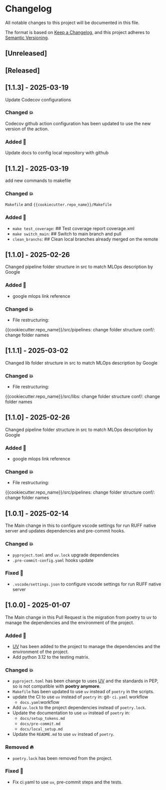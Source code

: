 # Changelog

All notable changes to this project will be documented in this file.

The format is based on [Keep a Changelog](https://keepachangelog.com/en/1.1.0/),
and this project adheres to [Semantic Versioning](https://semver.org/spec/v2.0.0.html).

## [Unreleased]

## [Released]

## [1.1.3] - 2025-03-19

Update Codecov configurations

### Changed 💥

Codecov github action configuration has been updated to use the new version of the action.

### Added 🚀

Update docs to config local repository with github

## [1.1.2] - 2025-03-19

add new commands to makefile

### Changed 💥

`Makefile` and `{{cookiecutter.repo_name}}/Makefile`

### Added 🚀

- `make test_coverage`: ## Test coverage report coverage.xml
- `make switch_main`: ## Switch to main branch and pull
- `clean_branchs`: ## Clean local branches already merged on the remote

## [1.1.0] - 2025-02-26

Changed pipeline folder structure in src to match MLOps description by Google

### Added 🚀

- google mlops link reference

### Changed 💥

- File restructuring:

{{cookiecutter.repo_name}}/src/pipelines: change folder structure
conf/: change folder names

## [1.1.1] - 2025-03-02

Changed lib folder structure in src to match MLOps description by Google

### Changed 💥

- File restructuring:

{{cookiecutter.repo_name}}/src/libs: change folder structure
conf/: change folder names

## [1.1.0] - 2025-02-26

Changed pipeline folder structure in src to match MLOps description by Google

### Added 🚀

- google mlops link reference

### Changed 💥

- File restructuring:

{{cookiecutter.repo_name}}/src/pipelines: change folder structure
conf/: change folder names

## [1.0.1] - 2025-02-14

The Main change in this to configure vscode settings for run RUFF native server and updates dependencies and pre-commit hooks.

### Changed 💥

- `pyproject.toml` and `uv.lock` upgrade dependencies
- `.pre-commit-config.yaml` hooks update

### Fixed 🐞

- `.vscode/settings.json` to configure vscode settings for run RUFF native server

## [1.0.0] - 2025-01-07

The Main change in this Pull Request is the migration from poetry to uv to manage the dependencies and the environment of the project.

### Added 🚀

- [UV](https://docs.astral.sh/uv/) has been added to the project to manage the dependencies and the environment of the project.
- Add python 3.12 to the testing matrix.

### Changed 💥

- `pyproject.toml` has been change to uses [UV](https://docs.astral.sh/uv/) and the standards in PEP, so is not compatible with **poetry anymore**.
- `Makefile` has been updated to use `uv` instead of `poetry` in the scripts.
- update the CI to use `uv` instead of `poetry` in:
    git- `ci.yaml` workflow
    - `docs.yaml`workflow
- Add `uv.lock` to the project dependencies instead of `poetry.lock`.
- Update the documentation to use `uv` instead of `poetry` in:
    - `docs/setup_tokens.md`
    - `docs/pre-commit.md`
    - `docs/local_setup.md`
- Update the `README.md` to use `uv` instead of `poetry`.

### Removed 🔥

- `poetry.lock` has been removed from the project.

### Fixed 🐞

- Fix ci.yaml to use `uv`, pre-commit steps and the tests.
